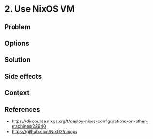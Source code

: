 # 2. Use NixOS VM

## Problem

## Options

## Solution

## Side effects

## Context

## References

- https://discourse.nixos.org/t/deploy-nixos-configurations-on-other-machines/22940
- https://github.com/NixOS/nixops
